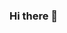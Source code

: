 ### Hi there 👋

<!--
**gulcesenyuz/gulcesenyuz** is a ✨ _special_ ✨ repository because its `README.md` (this file) appears on your GitHub profile.


- 🔭 I’m currently working on a project for Bahçeşehir University Erasmus Office' Help Desk 
- ![](images/giriş.png)
- 🌱 I’m currently learning NodeJs as a backend 
- 👯 I’m looking to collaborate on ...
- 🤔 I’m looking for help with ...
- 💬 Ask me about ...
- 📫 How to reach me: ...
- 😄 Pronouns: ...
- ⚡ Fun fact: ...
-->
